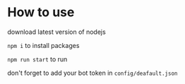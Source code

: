 # How to use

download latest version of nodejs

`npm i` to install packages

`npm run start` to run

don't forget to add your bot token in `config/deafault.json`
